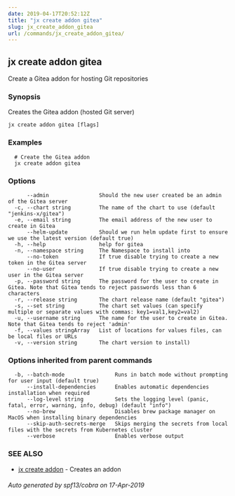 ```yaml
---
date: 2019-04-17T20:52:12Z
title: "jx create addon gitea"
slug: jx_create_addon_gitea
url: /commands/jx_create_addon_gitea/
---
```

## jx create addon gitea

Create a Gitea addon for hosting Git repositories

### Synopsis

Creates the Gitea addon (hosted Git server)

```
jx create addon gitea [flags]
```

### Examples

```
  # Create the Gitea addon
  jx create addon gitea
```

### Options

```
      --admin                Should the new user created be an admin of the Gitea server
  -c, --chart string         The name of the chart to use (default "jenkins-x/gitea")
  -e, --email string         The email address of the new user to create in Gitea
      --helm-update          Should we run helm update first to ensure we use the latest version (default true)
  -h, --help                 help for gitea
  -n, --namespace string     The Namespace to install into
      --no-token             If true disable trying to create a new token in the Gitea server
      --no-user              If true disable trying to create a new user in the Gitea server
  -p, --password string      The password for the user to create in Gitea. Note that Gitea tends to reject passwords less than 6 characters
  -r, --release string       The chart release name (default "gitea")
  -s, --set string           The chart set values (can specify multiple or separate values with commas: key1=val1,key2=val2)
  -u, --username string      The name for the user to create in Gitea. Note that Gitea tends to reject 'admin'
  -f, --values stringArray   List of locations for values files, can be local files or URLs
  -v, --version string       The chart version to install)
```

### Options inherited from parent commands

```
  -b, --batch-mode                Runs in batch mode without prompting for user input (default true)
      --install-dependencies      Enables automatic dependencies installation when required
      --log-level string          Sets the logging level (panic, fatal, error, warning, info, debug) (default "info")
      --no-brew                   Disables brew package manager on MacOS when installing binary dependencies
      --skip-auth-secrets-merge   Skips merging the secrets from local files with the secrets from Kubernetes cluster
      --verbose                   Enables verbose output
```

### SEE ALSO

* [jx create addon](/commands/jx_create_addon/)	 - Creates an addon

###### Auto generated by spf13/cobra on 17-Apr-2019
